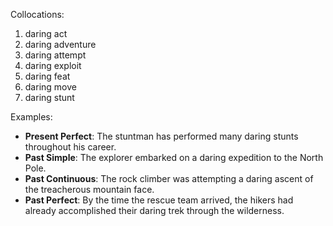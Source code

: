 Collocations:
1. daring act
2. daring adventure
3. daring attempt
4. daring exploit
5. daring feat
6. daring move
7. daring stunt

Examples:
- **Present Perfect**: The stuntman has performed many daring stunts throughout his career.
- **Past Simple**: The explorer embarked on a daring expedition to the North Pole.
- **Past Continuous**: The rock climber was attempting a daring ascent of the treacherous mountain face.
- **Past Perfect**: By the time the rescue team arrived, the hikers had already accomplished their daring trek through the wilderness.